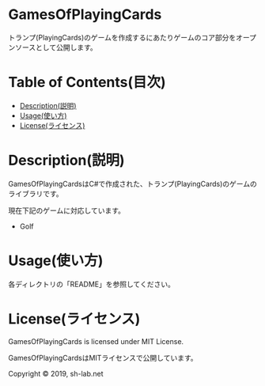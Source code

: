 # GamesOfPlayingCards
トランプ(PlayingCards)のゲームを作成するにあたりゲームのコア部分をオープンソースとして公開します。

# Table of Contents(目次)
* [Description(説明)](#Description(説明))
* [Usage(使い方)](#Usage(使い方))
* [License(ライセンス)](#License(ライセンス))

# Description(説明)
GamesOfPlayingCardsはC#で作成された、トランプ(PlayingCards)のゲームのライブラリです。

現在下記のゲームに対応しています。
* Golf

# Usage(使い方)
各ディレクトリの「README」を参照してください。

# License(ライセンス)
GamesOfPlayingCards is licensed under MIT License.

GamesOfPlayingCardsはMITライセンスで公開しています。

Copyright &copy; 2019, sh-lab.net
